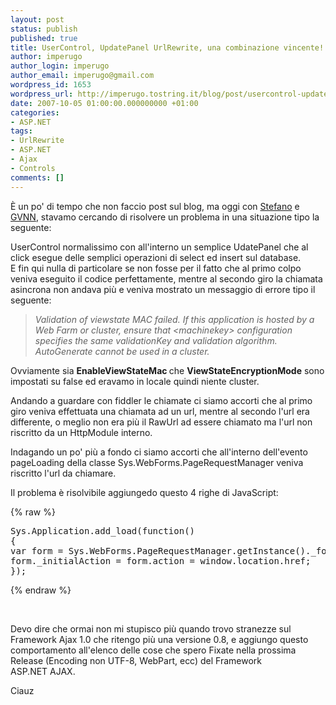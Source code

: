 ```yaml
---
layout: post
status: publish
published: true
title: UserControl, UpdatePanel UrlRewrite, una combinazione vincente!
author: imperugo
author_login: imperugo
author_email: imperugo@gmail.com
wordpress_id: 1653
wordpress_url: http://imperugo.tostring.it/blog/post/usercontrol-updatepanel-urlrewrite-una-combinazione-vincente/
date: 2007-10-05 01:00:00.000000000 +01:00
categories:
- ASP.NET
tags:
- UrlRewrite
- ASP.NET
- Ajax
- Controls
comments: []
---
```

<p><span>&Egrave;&nbsp;un po' di tempo che non faccio post sul blog, ma oggi con <a href="http://blogs.aspitalia.com/sm15455">Stefano</a> e <a onclick="blankUrl(this.href); return false;" href="http://www.gvnn.it/">GVNN</a>, stavamo cercando di risolvere un problema in una situazione tipo la seguente: </span></p>
<p>UserControl normalissimo con all'interno un semplice UdatePanel che al click esegue delle semplici operazioni di select ed insert sul database.<br />
E fin qui nulla di particolare se non fosse per il fatto che al primo colpo veniva eseguito il codice perfettamente, mentre al secondo giro la chiamata asincrona non andava pi&ugrave; e veniva mostrato un messaggio di errore tipo il seguente:</p>
<blockquote>
<p><em>Validation of viewstate MAC failed. If this application is hosted by a Web Farm or cluster, ensure that &lt;machinekey&gt;&nbsp;configuration specifies the same validationKey and validation algorithm. AutoGenerate cannot be used in a cluster.</em></p>
</blockquote>
<p>Ovviamente sia <strong>EnableViewStateMac </strong>che <strong>ViewStateEncryptionMode</strong> sono impostati su false ed eravamo in locale quindi niente cluster.</p>
<p>Andando a guardare con fiddler le chiamate ci siamo accorti che al primo giro veniva effettuata una chiamata ad un url, mentre al secondo l'url era differente, o meglio non era pi&ugrave; il RawUrl ad essere chiamato ma l'url non riscritto da un HttpModule interno.</p>
<p>Indagando un po' pi&ugrave; a fondo ci siamo accorti che all'interno dell'evento pageLoading della classe Sys.WebForms.PageRequestManager veniva riscritto l'url da chiamare.</p>
<p>Il problema &egrave; risolvibile aggiungedo questo 4 righe di JavaScript:</p>
{% raw %}<pre title="code" class="brush: csharp">
Sys.Application.add_load(function()
{
var form = Sys.WebForms.PageRequestManager.getInstance()._form;
form._initialAction = form.action = window.location.href;
});</pre>{% endraw %}
<p>&nbsp;</p>
<p>Devo dire che ormai non mi stupisco pi&ugrave; quando trovo stranezze sul Framework Ajax 1.0 che ritengo pi&ugrave; una versione 0.8, e aggiungo questo comportamento all'elenco delle cose che spero Fixate nella prossima Release (Encoding non UTF-8, WebPart, ecc)&nbsp;del Framework ASP.NET&nbsp;AJAX.</p>
<p>Ciauz</p>
<p>&nbsp;</p>

